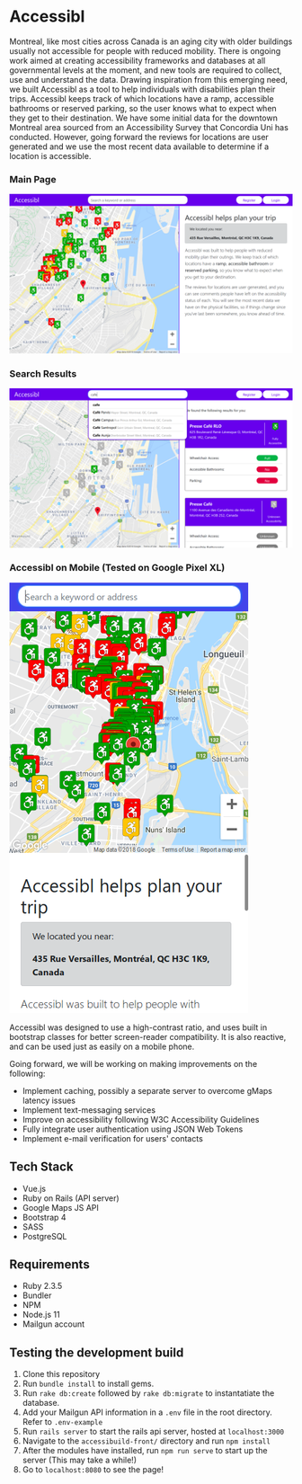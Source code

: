 # Accessibl

Montreal, like most cities across Canada is an aging city with older buildings usually not accessible for people with reduced mobility. There is ongoing work aimed at creating accessibility frameworks and databases at all governmental levels at the moment, and new tools are required to collect, use and understand the data. Drawing inspiration from this emerging need, we built Accessibl as a tool to help individuals with disabilities plan their trips. Accessibl keeps track of which locations have a ramp, accessible bathrooms or reserved parking, so the user knows what to expect when they get to their destination. We have some initial data for the downtown Montreal area sourced from an Accessibility Survey that Concordia Uni has conducted. However, going forward the reviews for locations are user generated and we use the most recent data available to determine if a location is accessible.

### Main Page
![Main Page of Accessibl](https://raw.githubusercontent.com/altanu/accessibility-app/dev/docs/main.png)

### Search Results
![Accessibl Search Results](https://raw.githubusercontent.com/altanu/accessibility-app/dev/docs/searchResults.png)

### Accessibl on Mobile (Tested on Google Pixel XL)
![Accessibl on Mobile](https://raw.githubusercontent.com/altanu/accessibility-app/dev/docs/mobileView.png)

Accessibl was designed to use a high-contrast ratio, and uses built in bootstrap classes for better screen-reader compatibility. It is also reactive, and can be used just as easily on a mobile phone.

Going forward, we will be working on making improvements on the following:

* Implement caching, possibly a separate server to overcome gMaps latency issues
* Implement text-messaging services
* Improve on accessibility following W3C Accessibility Guidelines
* Fully integrate user authentication using JSON Web Tokens
* Implement e-mail verification for users' contacts

## Tech Stack

* Vue.js
* Ruby on Rails (API server)
* Google Maps JS API
* Bootstrap 4
* SASS
* PostgreSQL

## Requirements

* Ruby 2.3.5
* Bundler
* NPM
* Node.js 11
* Mailgun account

## Testing the development build
1. Clone this repository
2. Run `bundle install` to install gems.
3. Run `rake db:create` followed by `rake db:migrate` to instantatiate the database.
4. Add your Mailgun API information in a `.env` file in the root directory. Refer to `.env-example`
4. Run `rails server` to start the rails api server, hosted at `localhost:3000`
5. Navigate to the `accessibuild-front/` directory and run `npm install`
6. After the modules have installed, run `npm run serve` to start up the server (This may take a while!)
7. Go to `localhost:8080` to see the page!
